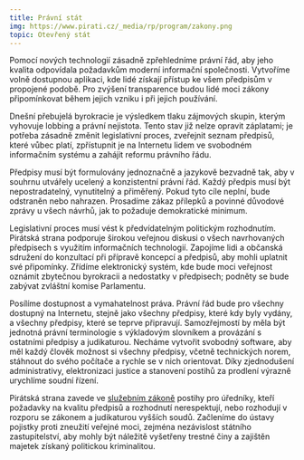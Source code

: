 ```yaml
---
title: Právní stát
img: https://www.pirati.cz/_media/rp/program/zakony.png
topic: Otevřený stát
---
```


Pomocí nových technologií zásadně zpřehledníme právní řád, aby jeho kvalita odpovídala požadavkům moderní informační společnosti. Vytvoříme volně dostupnou aplikaci, kde lidé získají přístup ke všem předpisům v propojené podobě. Pro zvýšení transparence budou lidé moci zákony připomínkovat během jejich vzniku i při jejich používání.

Dnešní přebujelá byrokracie je výsledkem tlaku zájmových skupin, kterým vyhovuje lobbing a právní nejistota. Tento stav již nelze opravit záplatami; je potřeba zásadně změnit legislativní proces, zveřejnit seznam předpisů, které vůbec platí, zpřístupnit je na Internetu lidem ve svobodném informačním systému a zahájit reformu právního řádu.

Předpisy musí být formulovány jednoznačně a jazykově bezvadně tak, aby v souhrnu utvářely ucelený a konzistentní právní řád. Každý předpis musí být nepostradatelný, vynutitelný a přiměřený. Pokud tyto cíle neplní, bude odstraněn nebo nahrazen. Prosadíme zákaz přílepků a povinné důvodové zprávy u všech návrhů, jak to požaduje demokratické minimum.

Legislativní proces musí vést k předvídatelným politickým rozhodnutím. Pirátská strana podporuje širokou veřejnou diskusi o všech navrhovaných předpisech s využitím informačních technologií. Zapojíme lidi a občanská sdružení do konzultací při přípravě koncepcí a předpisů, aby mohli uplatnit své připomínky. Zřídíme elektronický systém, kde bude moci veřejnost oznámit zbytečnou byrokracii a nedostatky v předpisech; podněty se bude zabývat zvláštní komise Parlamentu.

Posílíme dostupnost a vymahatelnost práva. Právní řád bude pro všechny dostupný na Internetu, stejně jako všechny předpisy, které kdy byly vydány, a všechny předpisy, které se teprve připravují. Samozřejmostí by měla být jednotná právní terminologie s výkladovým slovníkem a provázání s ostatními předpisy a judikaturou. Necháme vytvořit svobodný software, aby měl každý člověk možnost si všechny předpisy, včetně technických norem, stáhnout do svého počítače a rychle se v nich orientovat. Díky zjednodušení administrativy, elektronizaci justice a stanovení postihů za prodlení výrazně urychlíme soudní řízení.

Pirátská strana zavede ve [služebním zákoně][sluzebni-zakon] postihy pro úředníky, kteří požadavky na kvalitu předpisů a rozhodnutí nerespektují, nebo rozhodují v rozporu se zákonem a judikaturou vyšších soudů. Začleníme do ústavy pojistky proti zneužití veřejné moci, zejména nezávislost státního zastupitelství, aby mohly být náležitě vyšetřeny trestné činy a zajištěn majetek získaný politickou kriminalitou.

[sluzebni-zakon]:(https://www.pirati.cz/program/sluzebni_zakon)
